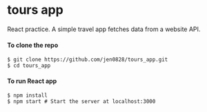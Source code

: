 # tours app
React practice. A simple travel app fetches data from a website API.

#### To clone the repo
```shell
$ git clone https://github.com/jen0828/tours_app.git
$ cd tours_app
```

#### To run React app
``` shell
$ npm install
$ npm start # Start the server at localhost:3000
```
